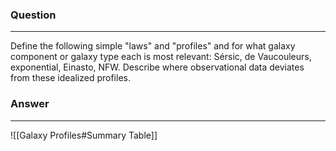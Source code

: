 ### Question
---
Define the following simple "laws" and "profiles" and for what galaxy component or galaxy type each is most relevant: Sérsic, de Vaucouleurs, exponential, Einasto, NFW. Describe where observational data deviates from these idealized profiles.

### Answer
---
![[Galaxy Profiles#Summary Table]]